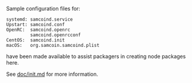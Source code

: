 Sample configuration files for:
```
systemd: samcoind.service
Upstart: samcoind.conf
OpenRC:  samcoind.openrc
         samcoind.openrcconf
CentOS:  samcoind.init
macOS:   org.samcoin.samcoind.plist
```
have been made available to assist packagers in creating node packages here.

See [doc/init.md](../../doc/init.md) for more information.

